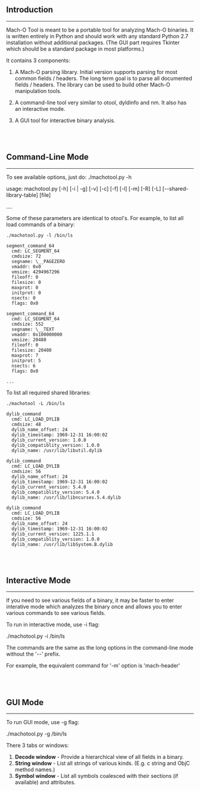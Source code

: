 ## Introduction
***

Mach-O Tool is meant to be a portable tool for analyzing Mach-O binaries. It is written entirely
in Python and should work with any standard Python 2.7 installation without additional packages.
(The GUI part requires Tkinter which should be a standard package in most platforms.)

It contains 3 components:

1. A Mach-O parsing library. Initial version supports parsing for most common fields / headers.
   The long term goal is to parse all documented fields / headers. The library can be used
   to build other Mach-O manipulation tools.

2. A command-line tool very similar to otool, dyldinfo and nm. It also has an interactive mode.
3. A GUI tool for interactive binary analysis.

<br/><br/>
  
## Command-Line Mode
***

To see available options, just do: ./machotool.py -h

usage: machotool.py [-h] [-i | -g] [-v] [-c] [-f] [-l] [-m] [-R] [-L]
                    [--shared-library-table]
                    [file]

....


Some of these parameters are identical to otool's. For example, to list all load commands of a binary:

    ./machotool.py -l /bin/ls

    segment_command_64
      cmd: LC_SEGMENT_64
      cmdsize: 72
      segname: \__PAGEZERO
      vmaddr: 0x0
      vmsize: 4294967296
      fileoff: 0
      filesize: 0
      maxprot: 0
      initprot: 0
      nsects: 0
      flags: 0x0

    segment_command_64
      cmd: LC_SEGMENT_64
      cmdsize: 552
      segname: \__TEXT
      vmaddr: 0x100000000
      vmsize: 20480
      fileoff: 0
      filesize: 20480
      maxprot: 7
      initprot: 5
      nsects: 6
      flags: 0x0

    ...

To list all required shared libraries:

    ./machotool -L /bin/ls

    dylib_command
      cmd: LC_LOAD_DYLIB
      cmdsize: 48
      dylib_name_offset: 24
      dylib_timestamp: 1969-12-31 16:00:02
      dylib_current_version: 1.0.0
      dylib_compatiblity_version: 1.0.0
      dylib_name: /usr/lib/libutil.dylib

    dylib_command
      cmd: LC_LOAD_DYLIB
      cmdsize: 56
      dylib_name_offset: 24
      dylib_timestamp: 1969-12-31 16:00:02
      dylib_current_version: 5.4.0
      dylib_compatiblity_version: 5.4.0
      dylib_name: /usr/lib/libncurses.5.4.dylib

    dylib_command
      cmd: LC_LOAD_DYLIB
      cmdsize: 56
      dylib_name_offset: 24
      dylib_timestamp: 1969-12-31 16:00:02
      dylib_current_version: 1225.1.1
      dylib_compatiblity_version: 1.0.0
      dylib_name: /usr/lib/libSystem.B.dylib

<br/><br/>

## Interactive Mode
***
If you need to see various fields of a binary, it may be faster to enter
interative mode which analyzes the binary once and allows you to enter
various commands to see various fields.

To run in interactive mode, use -i flag:

./machotool.py -i /bin/ls

The commands are the same as the long options in the command-line mode
without the '--' prefix.

For example, the equivalent command for '-m' option is 'mach-header'

<br/><br/>

## GUI Mode
***
To run GUI mode, use -g flag:

./machotool.py -g /bin/ls

There 3 tabs or windows:

1. <b>Decode window</b> - Provide a hierarchical view of all fields in a binary.
2. <b>String window</b> - List all strings of various kinds. (E.g. c string and ObjC method names.)
3. <b>Symbol window</b> - List all symbols coalesced with their sections (if available) and attributes.
